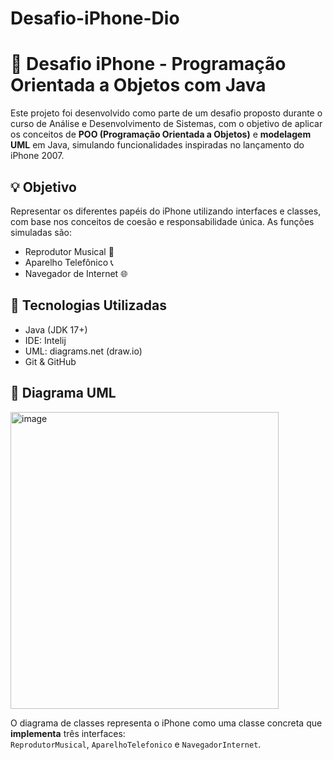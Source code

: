 # Desafio-iPhone-Dio


# 📱 Desafio iPhone - Programação Orientada a Objetos com Java

Este projeto foi desenvolvido como parte de um desafio proposto durante o curso de Análise e Desenvolvimento de Sistemas, com o objetivo de aplicar os conceitos de **POO (Programação Orientada a Objetos)** e **modelagem UML** em Java, simulando funcionalidades inspiradas no lançamento do iPhone 2007.

## 💡 Objetivo

Representar os diferentes papéis do iPhone utilizando interfaces e classes, com base nos conceitos de coesão e responsabilidade única. As funções simuladas são:

- Reprodutor Musical 🎵  
- Aparelho Telefônico 📞  
- Navegador de Internet 🌐  

## 🔧 Tecnologias Utilizadas

- Java (JDK 17+)
- IDE: Intelij
- UML: diagrams.net (draw.io)
- Git & GitHub


## 📐 Diagrama UML
<img width="429" height="475" alt="image" src="https://github.com/user-attachments/assets/a0af7a58-ac1e-4978-9133-8cc2b7ed1fc8" />


O diagrama de classes representa o iPhone como uma classe concreta que **implementa** três interfaces:  
`ReprodutorMusical`, `AparelhoTelefonico` e `NavegadorInternet`.




